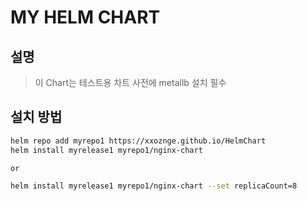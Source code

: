 # MY HELM CHART

## 설명
> 이 Chart는 테스트용 차트
> 사전에 metallb 설치 필수

## 설치 방법
```bash
helm repo add myrepo1 https://xxoznge.github.io/HelmChart
helm install myrelease1 myrepo1/nginx-chart

or 

helm install myrelease1 myrepo1/nginx-chart --set replicaCount=8 

